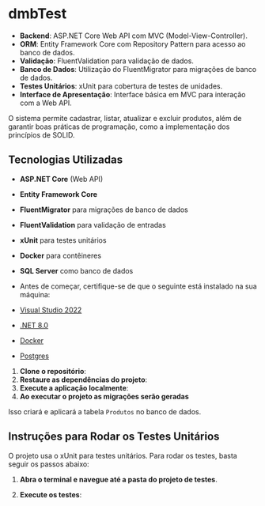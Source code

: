 # dmbTest

- **Backend**: ASP.NET Core Web API com MVC (Model-View-Controller).
- **ORM**: Entity Framework Core com Repository Pattern para acesso ao banco de dados.
- **Validação**: FluentValidation para validação de dados.
- **Banco de Dados**: Utilização do FluentMigrator para migrações de banco de dados.
- **Testes Unitários**: xUnit para cobertura de testes de unidades.
- **Interface de Apresentação**: Interface básica em MVC para interação com a Web API.

O sistema permite cadastrar, listar, atualizar e excluir produtos, além de garantir boas práticas de programação, como a implementação dos princípios de SOLID.

## Tecnologias Utilizadas

- **ASP.NET Core** (Web API)
- **Entity Framework Core**
- **FluentMigrator** para migrações de banco de dados
- **FluentValidation** para validação de entradas
- **xUnit** para testes unitários
- **Docker** para contêineres
- **SQL Server** como banco de dados

- Antes de começar, certifique-se de que o seguinte está instalado na sua máquina:

- [Visual Studio 2022](https://visualstudio.microsoft.com/pt-br/downloads/)
- [.NET 8.0]([https://dotnet.microsoft.com/download/dotnet/6.0](https://dotnet.microsoft.com/pt-br/download/dotnet/8.0))
- [Docker](https://www.docker.com/products/docker-desktop)
- [Postgres](https://www.postgresql.org/download/)

1. **Clone o repositório**:
2. **Restaure as dependências do projeto**:
3. **Execute a aplicação localmente**:
4. **Ao executar o projeto as migrações serão geradas**

Isso criará e aplicará a tabela `Produtos` no banco de dados.

## Instruções para Rodar os Testes Unitários

O projeto usa o xUnit para testes unitários. Para rodar os testes, basta seguir os passos abaixo:

1. **Abra o terminal e navegue até a pasta do projeto de testes**.

2. **Execute os testes**:

